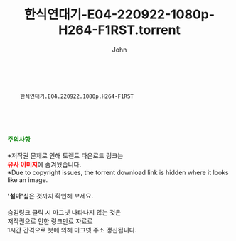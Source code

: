 ﻿---
layout: post
title:  "    한식연대기-E04-220922-1080p-H264-F1RST.torrent"
author: John
categories: [ TV ]
tags: [  ]
image:  
description: "    한식연대기-E04-220922-1080p-H264-F1RST torrent 정보 공유"
toc: true
toc_sticky: true
---

<br>

        한식연대기.E04.220922.1080p.H264-F1RST  
    
<br><br><br>
<p data-ke-size="size16"><b><span style="color: green;">주의사항</span></b><br /><br />※저작권 문제로 인해 토렌트 다운로드 링크는<br /><b><span style="color: red;">유사 이미지</span></b>에 숨겨뒀습니다.<br />※Due to copyright issues, the torrent download link is hidden where it looks like an image.<br /><br /><b>'설마'</b>싶은 것까지 확인해 보세요.<br /><br />숨김링크 클릭 시 마그넷 나타나지 않는 것은<br />저작권으로 인한 링크만료 자료로<br />1시간 간격으로 봇에 의해 마그넷 주소 갱신됩니다.</p>
